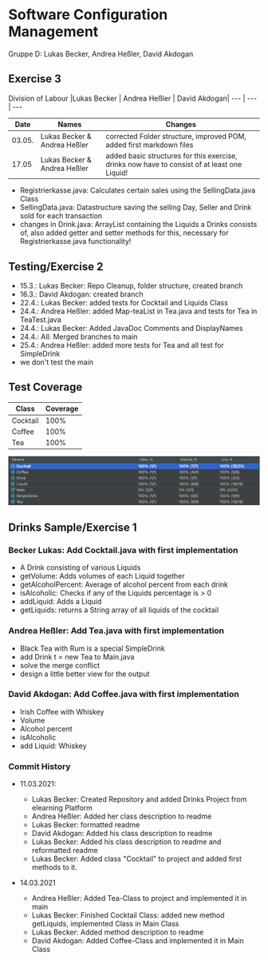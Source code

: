 # Software Configuration Management 
Gruppe D: Lukas Becker, Andrea Heßler, David Akdogan
## Exercise 3
Division of Labour
|Lukas Becker | Andrea Heßler | David Akdogan|
--- | --- | ---

|Date | Names |Changes|
--- | --- | ---
|03.05.|Lukas Becker & Andrea Heßler|corrected Folder structure, improved POM, added first markdown files| 
|17.05|Lukas Becker & Andrea Heßler|added basic structures for this exercise, drinks now have to consist of at least one Liquid!|

- Registrierkasse.java: Calculates certain sales using the SellingData.java Class
- SellingData.java: Datastructure saving the selling Day, Seller and Drink sold for each transaction
- changes in Drink.java: ArrayList containing the Liquids a Drinks consists of, also added getter and setter methods for this, necessary for Registrierkasse.java functionality!
## Testing/Exercise 2 ## 
- 15.3.: Lukas Becker: Repo Cleanup, folder structure, created branch 
- 16.3.: David Akdogan: created branch 
- 22.4.: Lukas Becker: added tests for Cocktail and Liquids Class 
- 24.4.: Andrea Heßler: added Map-teaList in Tea.java and tests for Tea in TeaTest.java
- 24.4.: Lukas Becker: Added JavaDoc Comments and DisplayNames
- 24.4.: All: Merged branches to main
- 25.4.: Andrea Heßler: added more tests for Tea and all test for SimpleDrink
- we don't test the main
## Test Coverage 
| Class | Coverage |
---| ---|
| Cocktail | 100% |
| Coffee | 100% |
| Tea | 100% 

![Test Coverage of Project](Coverage.png) 
## Drinks Sample/Exercise 1 ##
### Becker Lukas: Add Cocktail.java with first implementation 
- A Drink consisting of various Liquids
- getVolume: Adds volumes of each Liquid together
- getAlcoholPercent: Average of alcohol percent from each drink
- isAlcoholic: Checks if any of the Liquids percentage is > 0
- addLiquid: Adds a Liquid
- getLiquids: returns a String array of all liquids of the cocktail

### Andrea Heßler: Add Tea.java with first implementation
- Black Tea with Rum is a special SimpleDrink
- add Drink t = new Tea to Main.java
- solve the merge conflict
- design a little better view for the output

### David Akdogan: Add Coffee.java with first implementation
- Irish Coffee with Whiskey
- Volume
- Alcohol percent
- isAlcoholic
- add Liquid: Whiskey

### Commit History

- 11.03.2021: 
  - Lukas Becker: Created Repository and added Drinks Project from elearning Platform
  - Andrea Heßler: Added her class description to readme
  - Lukas Becker: formatted readme
  - David Akdogan: Added his class description to readme
  - Lukas Becker: Added his class description to readme and reformatted readme
  - Lukas Becker: Added class "Cocktail" to project and added first methods to it. 
  
- 14.03.2021
  - Andrea Heßler: Added Tea-Class to project and implemented it in main
  - Lukas Becker: Finished Cocktail Class: added new method getLiquids, implemented Class in Main Class
  - Lukas Becker: Added method description to readme
  - David Akdogan: Added Coffee-Class and implemented it in Main Class
